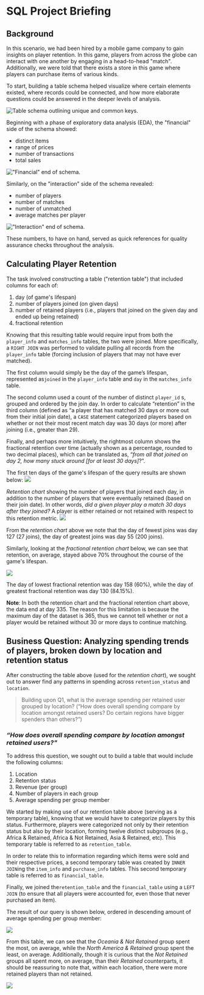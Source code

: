 # **SQL Project Briefing**
## **Background**
In this scenario, we had been hired by a mobile game company to gain insights on player retention. In this game, players from across the globe can interact with one another by engaging in a head-to-head "match". Additionally, we were told that there exists a store in this game where players can purchase items of various kinds.

To start, building a table schema helped visualize where certain elements existed, where records could be connected, and how more elaborate questions could be answered in the deeper levels of analysis.

![Table schema outlining unique and common keys.](https://i.imgur.com/Q0B8exB.png)



Beginning with a phase of exploratory data analysis (EDA), the "financial" side of the schema showed:
* distinct items
* range of prices
* number of transactions
* total sales

!["Financial" end of schema.](https://i.imgur.com/w6BLXOi.png)


Similarly, on the "interaction" side of the schema revealed:
* number of players
* number of matches
* number of unmatched
* average matches per player

!["Interaction" end of schema.](https://i.imgur.com/Z0zdxiu.png)


These numbers, to have on hand, served as quick references for quality assurance checks throughout the analysis.

## **Calculating Player Retention**

The task involved constructing a table ("retention table") that included columns for each of:
1. day (of game's lifespan)
1. number of players joined (on given days)
1. number of retained players (i.e., players that joined on the given day and ended up being retained)
1. fractional retention

Knowing that this resulting table would require input from both the `player_info` and `matches_info` tables, the two were joined. More specifically, a `RIGHT JOIN` was performed to validate pulling all records from the `player_info` table (forcing inclusion of players that may not have ever matched).

The first column would simply be the day of the game’s lifespan, represented as`joined` in the `player_info` table and `day` in the `matches_info` table.

The second column used a count of the number of distinct `player_id` s, grouped and ordered by the join day. In order to calculate “retention” in the third column (defined as “a player that has matched 30 days or more out from their initial join date), a `CASE` statement categorized players based on whether or not their most recent match day was 30 days (or more) after joining (i.e., greater than 29).

Finally, and perhaps more intuitively, the rightmost column shows the fractional retention over time (actually shown as a percentage, rounded to two decimal places), which can be translated as, “*from all that joined on day 2, how many stuck around [for at least 30 days]*?”. 

The first ten days of the game's lifespan of the query results are shown below:
![](https://i.imgur.com/pEeKiyV.png)


*Retention chart* showing the number of players that joined each day, in addition to the number of players that were eventually retained (based on their join date). In other words, *did a given player play a match 30 days after they joined?* A player is either retained or not retained with respect to this retention metric.
![](https://i.imgur.com/usGhwiH.png)

From the *retention chart* above we note that the day of fewest joins was day 127 (27 joins), the day of greatest joins was day 55 (200 joins).

Similarly, looking at the *fractional retention chart* below, we can see that retention, on average, stayed above 70% throughout the course of the game's lifespan.

![](https://i.imgur.com/6N3YwRP.png)


The day of lowest fractional retention was day 158 (60%), while the day of greatest fractional retention was day 130 (84.15%).


**Note**: In both the retention chart and the fractional retention chart above, the data end at day 335. The reason for this limitation is because the maximum day of the dataset is 365, thus we cannot tell whether or not a player would be retained without 30 or more days to continue matching.


## **Business Question: Analyzing spending trends of players, broken down by location and retention status** 

After constructing the table above (used for the *retention chart*), we sought out to answer find any patterns in spending across `retention_status` and `location`.

> Building upon Q1, what is the average spending per retained user grouped by location? (“How does overall spending compare by location amongst retained users? Do certain regions have bigger spenders than others?”) 


### *“How does overall spending compare by location amongst retained users?"*


To address this question, we sought out to build a table that would include the following columns:
1. Location
1. Retention status
1. Revenue (per group)
1. Number of players in each group
1. Average spending per group member



We started by making use of our retention table above (serving as a temporary table), knowing that we would have to categorize players by this status. Furthermore, players were categorized not only by their retention status but also by their location, forming twelve distinct subgroups (e.g., Africa & Retained, Africa & Not Retained, Asia & Retained, etc). This temporary table is referred to as `retention_table`.

In order to relate this to information regarding which items were sold and their respective prices, a second temporary table was created by `INNER JOIN`ing the `item_info` and `purchase_info` tables. This second temporary table is referred to as `financial_table`.

Finally, we joined the`retention_table` and the `financial_table` using a `LEFT JOIN` (to ensure that all players were accounted for, even those that never purchased an item).

The result of our query is shown below, ordered in descending amount of average spending per group member:

![](https://i.imgur.com/lVEsYaB.png)

From this table, we can see that the *Oceania & Not Retained* group spent the most, on average, while the *North America & Retained* group spent the least, on average. Additionally, though it is curious that the *Not Retained* groups all spent more, on average, than their *Retained* counterparts, it should be reassuring to note that, within each location, there were more retained players than not retained. 


![](https://i.imgur.com/zTvv6tP.png)
